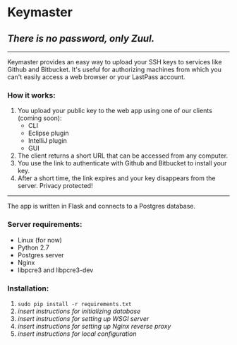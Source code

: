 # Keymaster
## *There is no password, only Zuul.*

---

Keymaster provides an easy way to upload your SSH keys to services like Github and Bitbucket. It's useful for authorizing machines from which you can't easily access a web browser or your LastPass account.

### How it works:
1. You upload your public key to the web app using one of our clients (coming soon):
    - CLI
    - Eclipse plugin
    - IntelliJ plugin
    - GUI
2. The client returns a short URL that can be accessed from any computer.
3. You use the link to authenticate with Github and Bitbucket to install your key.
4. After a short time, the link expires and your key disappears from the server. Privacy protected!

---

The app is written in Flask and connects to a Postgres database.

### Server requirements:
- Linux (for now)
- Python 2.7
- Postgres server
- Nginx
- libpcre3 and libpcre3-dev

### Installation:
1. `sudo pip install -r requirements.txt`
2. *insert instructions for initializing database*
3. *insert instructions for setting up WSGI server*
4. *insert instructions for setting up Nginx reverse proxy*
5. *insert instructions for local configuration*
